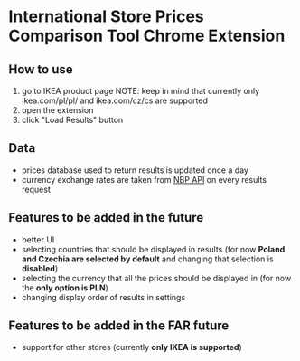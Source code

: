# International Store Prices Comparison Tool Chrome Extension

## How to use

1. go to IKEA product page
   NOTE: keep in mind that currently only ikea.com/pl/pl/ and ikea.com/cz/cs are supported
2. open the extension
3. click "Load Results" button

## Data

- prices database used to return results is updated once a day
- currency exchange rates are taken from [NBP API](https://api.nbp.pl/) on every results request

## Features to be added in the future

- better UI
- selecting countries that should be displayed in results (for now **Poland and Czechia are selected by default** and changing that selection is **disabled**)
- selecting the currency that all the prices should be displayed in (for now the **only option is PLN**)
- changing display order of results in settings

## Features to be added in the FAR future

- support for other stores (currently **only IKEA is supported**)
